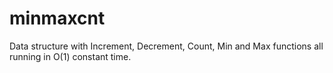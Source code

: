 # minmaxcnt
Data structure with Increment, Decrement, Count, Min and Max functions all running in O(1) constant time.
